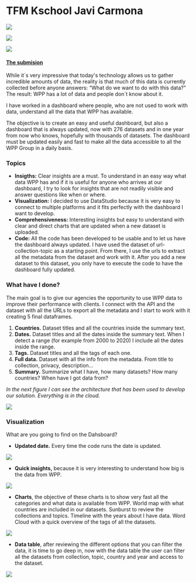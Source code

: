 # TFM Kschool Javi Carmona
 
 [![](https://img.shields.io/badge/Contact-Javier_Carmona-blueviolet)](https://www.linkedin.com/in/javiercarmonag/ "![](https://img.shields.io/badge/Contact-Javier_Carmona-blueviolet)")
 

 ![](https://img.shields.io/badge/Python-v3.7-9cf) 

![](https://img.shields.io/badge/View-KSCHOOL_TFM-orange) 


#### [The submision ](http://bit.ly/TFM_JaviCarmona)


While it´s very impressive that today's technology allows us to gather incredible amounts of data, the reality is that much of this data is currently collected before anyone answers: “What do we want to do with this data?" The result: WPP has a lot of data and people don´t know about it.

I have worked in a dashboard where people, who are not used to work with data, understand all the data that WPP has available.

The objective is to create an easy and useful dashboard, but also a dashboard that is always updated, now with 276 datasets and in one year from now who knows, hopefully with thousands of datasets. The dashboard must be updated easily and fast to make all the data accessible to all the WPP Group in a daily basis.

### Topics

- **Insigths:** Clear insights are a must. To understand in an easy way what data WPP has and if it is useful for anyone who arrives at our dashboard, I try to look for insights that are not readily visible and answer questions like when or where.
- **Visualization:** I decided to use DataStudio because it is very easy to connect to multiple platforms and it fits perfectly with the dashboard I want to develop. 
- **Comprehensiveness:** Interesting insights but easy to understand with clear and direct charts that are updated when a new dataset is uploaded.
- **Code:** All the code has been developed to be usable and to let us have the dashboard always updated. I have used the dataset of url-collection-topic as a starting point. From there, I use the urls to extract all the metadata from the dataset and work with it. After you add a new dataset to this dataset, you only have to execute the code to have the dashboard fully updated. 

### What have I done? 
The main goal is to give our agencies the opportunity to use WPP data to improve their performance with clients.
I connect with the API and the dataset with all the URLs to export all the metadata and I start to work with it creating 5 final dataframes.
1. **Countries.** Dataset titles and all the countries inside the summary text.
2. **Dates.** Dataset titles and all the dates inside the summary text. When I detect a range (for example from 2000 to 2020) I include all the dates inside the range.
3. **Tags.** Dataset titles and all the tags of each one. 
4. **Full data.** Dataset with all the info from the metadata. From title to collection, privacy, description... 
5. **Summary.** Summarize what I have, how many datasets? How many countries? When have I got data from? 


_In the next figure I can see the architecture that has been used to develop our solution. Everything is in the cloud._

![](http://digitalworldtrends.com/Data_Studio/Images/008.jpg)

### Visualization 

What are you going to find on the Dahsboard?

- **Updated date.** Every time the code runs the date is updated.  

![](http://digitalworldtrends.com/Data_Studio/Images/009.jpg)
- **Quick insights,** because it is very interesting to understand how big is the data from WPP. 

![](http://digitalworldtrends.com/Data_Studio/Images/001.jpg)
- **Charts**, the objective of these charts is to show very fast all the categories and what data is available from WPP.
World map with what countries are included in our datasets.
Sunburst to review the collections and topics.
Timeline with the years about I have data.
Word Cloud with a quick overview of the tags of all the datasets.

![](http://digitalworldtrends.com/Data_Studio/Images/003.jpg)

- **Data table**, after reviewing the different options that you can filter the data, it is time to go deep in, now with the data table the user can filter all the datasets from collection, topic, country and year and access to the dataset. 

![](http://digitalworldtrends.com/Data_Studio/Images/004.jpg)









